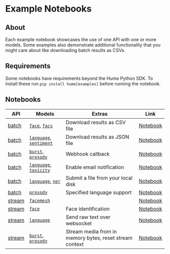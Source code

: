 # Example Notebooks

## About

Each example notebook showcases the use of one API with one or more models. Some examples also demonstrate additional functionality that you might care about like downloading batch results as CSVs.

## Requirements

Some notebooks have requirements beyond the Hume Python SDK. To install these run `pip install hume[examples]` before running the notebook.

## Notebooks

| API                                              | Models                                                                                                                      | Extras                                                  | Link                                                                                              |
| ------------------------------------------------ | --------------------------------------------------------------------------------------------------------------------------- | ------------------------------------------------------- | ------------------------------------------------------------------------------------------------- |
| [batch](https://docs.hume.ai/doc/batch-api)      | [`face`](https://help.hume.ai/models/facial-expression), [`facs`](https://help.hume.ai/models/facial-expression)            | Download results as CSV file                            | [Notebook](./batch-facial-action-coding-system/batch-facial-action-coding-system.ipynb)           |
| [batch](https://docs.hume.ai/doc/batch-api)      | [`language`](https://help.hume.ai/models/emotional-language), [`sentiment`](https://help.hume.ai/models/emotional-language) | Download results as JSON file                           | [Notebook](./batch-text-sentiment-analysis/batch-text-sentiment-analysis.ipynb)                   |
| [batch](https://docs.hume.ai/doc/batch-api)      | [`burst`](https://help.hume.ai/models/vocal-bursts), [`prosody`](https://help.hume.ai/models/speech-prosody)                | Webhook callback                                        | [Notebook](./batch-voice-expression/batch-voice-expression.ipynb)                                 |
| [batch](https://docs.hume.ai/doc/batch-api)      | [`language`,](https://help.hume.ai/models/emotional-language) [`toxicity`](https://help.hume.ai/models/emotional-language)  | Enable email notification                               | [Notebook](./batch-text-toxicity-detection/batch-text-toxicity-detection.ipynb)                   |
| [batch](https://docs.hume.ai/doc/batch-api)      | [`language`,](https://help.hume.ai/models/emotional-language) [`ner`](https://help.hume.ai/models/emotional-language)       | Submit a file from your local disk                      | [Notebook](./batch-text-entity-recognition/batch-text-entity-recognition.ipynb)                   |
| [batch](https://docs.hume.ai/doc/batch-api)      | [`prosody`](https://help.hume.ai/models/speech-prosody)                                                                     | Specified language support                              | [Notebook](./batch-specified-language-transcription/batch-specified-language-transcription.ipynb) |
| [stream](https://docs.hume.ai/doc/streaming-api) | [`facemesh`](https://help.hume.ai/models/facial-expression)                                                                 |                                                         | [Notebook](./stream-anonymized-facemesh/stream-anonymized-facemesh.ipynb)                         |
| [stream](https://docs.hume.ai/doc/streaming-api) | [`face`](https://help.hume.ai/models/facial-expression)                                                                     | Face identification                                     | [Notebook](./stream-face-expression/stream-face-expression.ipynb)                                 |
| [stream](https://docs.hume.ai/doc/streaming-api) | [`language`](https://help.hume.ai/models/emotional-language)                                                                | Send raw text over websocket                            | [Notebook](./stream-text-emotion/stream-text-emotion.ipynb)                                       |
| [stream](https://docs.hume.ai/doc/streaming-api) | [`burst`](https://help.hume.ai/models/vocal-bursts), [`prosody`](https://help.hume.ai/models/speech-prosody)                | Stream media from in memory bytes, reset stream context | [Notebook](./stream-voice-expression/stream-voice-expression.ipynb)                               |
